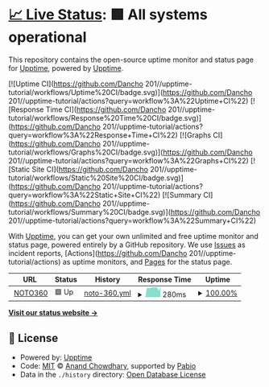 # [📈 Live Status](https://upptime.github.io/upptime): <!--live status--> **🟩 All systems operational**

This repository contains the open-source uptime monitor and status page for [Upptime](https://upptime.js.org), powered by [Upptime](https://github.com/upptime/upptime).

[![Uptime CI](https://github.com/Dancho 201//upptime-tutorial/workflows/Uptime%20CI/badge.svg)](https://github.com/Dancho 201//upptime-tutorial/actions?query=workflow%3A%22Uptime+CI%22)
[![Response Time CI](https://github.com/Dancho 201//upptime-tutorial/workflows/Response%20Time%20CI/badge.svg)](https://github.com/Dancho 201//upptime-tutorial/actions?query=workflow%3A%22Response+Time+CI%22)
[![Graphs CI](https://github.com/Dancho 201//upptime-tutorial/workflows/Graphs%20CI/badge.svg)](https://github.com/Dancho 201//upptime-tutorial/actions?query=workflow%3A%22Graphs+CI%22)
[![Static Site CI](https://github.com/Dancho 201//upptime-tutorial/workflows/Static%20Site%20CI/badge.svg)](https://github.com/Dancho 201//upptime-tutorial/actions?query=workflow%3A%22Static+Site+CI%22)
[![Summary CI](https://github.com/Dancho 201//upptime-tutorial/workflows/Summary%20CI/badge.svg)](https://github.com/Dancho 201//upptime-tutorial/actions?query=workflow%3A%22Summary+CI%22)

With [Upptime](https://upptime.js.org), you can get your own unlimited and free uptime monitor and status page, powered entirely by a GitHub repository. We use [Issues](https://github.com/upptime/upptime/issues) as incident reports, [Actions](https://github.com/Dancho 201//upptime-tutorial/actions) as uptime monitors, and [Pages](https://upptime.github.io/upptime) for the status page.

<!--start: status pages-->
<!-- This summary is generated by Upptime (https://github.com/upptime/upptime) -->
<!-- Do not edit this manually, your changes will be overwritten -->
<!-- prettier-ignore -->
| URL | Status | History | Response Time | Uptime |
| --- | ------ | ------- | ------------- | ------ |
| <img alt="" src="https://icons.duckduckgo.com/ip3/noto360.com.ico" height="13"> [NOTO360](https://noto360.com) | 🟩 Up | [noto-360.yml](https://github.com/Dancho201/upptime-tutorial/commits/HEAD/history/noto-360.yml) | <details><summary><img alt="Response time graph" src="./graphs/noto-360/response-time-week.png" height="20"> 280ms</summary><br><a href="https://Dancho201.github.io/upptime-tutorial/history/noto-360"><img alt="Response time 296" src="https://img.shields.io/endpoint?url=https%3A%2F%2Fraw.githubusercontent.com%2FDancho201%2Fupptime-tutorial%2FHEAD%2Fapi%2Fnoto-360%2Fresponse-time.json"></a><br><a href="https://Dancho201.github.io/upptime-tutorial/history/noto-360"><img alt="24-hour response time 321" src="https://img.shields.io/endpoint?url=https%3A%2F%2Fraw.githubusercontent.com%2FDancho201%2Fupptime-tutorial%2FHEAD%2Fapi%2Fnoto-360%2Fresponse-time-day.json"></a><br><a href="https://Dancho201.github.io/upptime-tutorial/history/noto-360"><img alt="7-day response time 280" src="https://img.shields.io/endpoint?url=https%3A%2F%2Fraw.githubusercontent.com%2FDancho201%2Fupptime-tutorial%2FHEAD%2Fapi%2Fnoto-360%2Fresponse-time-week.json"></a><br><a href="https://Dancho201.github.io/upptime-tutorial/history/noto-360"><img alt="30-day response time 296" src="https://img.shields.io/endpoint?url=https%3A%2F%2Fraw.githubusercontent.com%2FDancho201%2Fupptime-tutorial%2FHEAD%2Fapi%2Fnoto-360%2Fresponse-time-month.json"></a><br><a href="https://Dancho201.github.io/upptime-tutorial/history/noto-360"><img alt="1-year response time 296" src="https://img.shields.io/endpoint?url=https%3A%2F%2Fraw.githubusercontent.com%2FDancho201%2Fupptime-tutorial%2FHEAD%2Fapi%2Fnoto-360%2Fresponse-time-year.json"></a></details> | <details><summary><a href="https://Dancho201.github.io/upptime-tutorial/history/noto-360">100.00%</a></summary><a href="https://Dancho201.github.io/upptime-tutorial/history/noto-360"><img alt="All-time uptime 100.00%" src="https://img.shields.io/endpoint?url=https%3A%2F%2Fraw.githubusercontent.com%2FDancho201%2Fupptime-tutorial%2FHEAD%2Fapi%2Fnoto-360%2Fuptime.json"></a><br><a href="https://Dancho201.github.io/upptime-tutorial/history/noto-360"><img alt="24-hour uptime 100.00%" src="https://img.shields.io/endpoint?url=https%3A%2F%2Fraw.githubusercontent.com%2FDancho201%2Fupptime-tutorial%2FHEAD%2Fapi%2Fnoto-360%2Fuptime-day.json"></a><br><a href="https://Dancho201.github.io/upptime-tutorial/history/noto-360"><img alt="7-day uptime 100.00%" src="https://img.shields.io/endpoint?url=https%3A%2F%2Fraw.githubusercontent.com%2FDancho201%2Fupptime-tutorial%2FHEAD%2Fapi%2Fnoto-360%2Fuptime-week.json"></a><br><a href="https://Dancho201.github.io/upptime-tutorial/history/noto-360"><img alt="30-day uptime 100.00%" src="https://img.shields.io/endpoint?url=https%3A%2F%2Fraw.githubusercontent.com%2FDancho201%2Fupptime-tutorial%2FHEAD%2Fapi%2Fnoto-360%2Fuptime-month.json"></a><br><a href="https://Dancho201.github.io/upptime-tutorial/history/noto-360"><img alt="1-year uptime 100.00%" src="https://img.shields.io/endpoint?url=https%3A%2F%2Fraw.githubusercontent.com%2FDancho201%2Fupptime-tutorial%2FHEAD%2Fapi%2Fnoto-360%2Fuptime-year.json"></a></details>

<!--end: status pages-->

[**Visit our status website →**](https://upptime.github.io/upptime)

## 📄 License

- Powered by: [Upptime](https://github.com/upptime/upptime)
- Code: [MIT](./LICENSE) © [Anand Chowdhary](https://anandchowdhary.com), supported by [Pabio](https://pabio.com)
- Data in the `./history` directory: [Open Database License](https://opendatacommons.org/licenses/odbl/1-0/)
